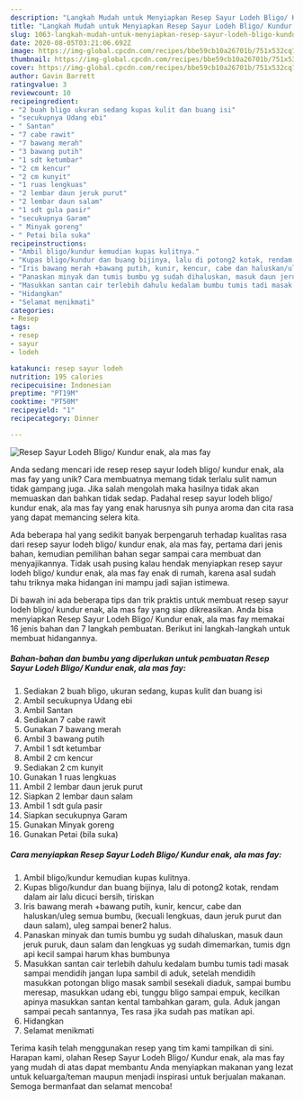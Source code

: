 ```yaml
---
description: "Langkah Mudah untuk Menyiapkan Resep Sayur Lodeh Bligo/ Kundur enak, ala mas fay yang Lezat"
title: "Langkah Mudah untuk Menyiapkan Resep Sayur Lodeh Bligo/ Kundur enak, ala mas fay yang Lezat"
slug: 1063-langkah-mudah-untuk-menyiapkan-resep-sayur-lodeh-bligo-kundur-enak-ala-mas-fay-yang-lezat
date: 2020-08-05T03:21:06.692Z
image: https://img-global.cpcdn.com/recipes/bbe59cb10a26701b/751x532cq70/resep-sayur-lodeh-bligo-kundur-enak-ala-mas-fay-foto-resep-utama.jpg
thumbnail: https://img-global.cpcdn.com/recipes/bbe59cb10a26701b/751x532cq70/resep-sayur-lodeh-bligo-kundur-enak-ala-mas-fay-foto-resep-utama.jpg
cover: https://img-global.cpcdn.com/recipes/bbe59cb10a26701b/751x532cq70/resep-sayur-lodeh-bligo-kundur-enak-ala-mas-fay-foto-resep-utama.jpg
author: Gavin Barrett
ratingvalue: 3
reviewcount: 10
recipeingredient:
- "2 buah bligo ukuran sedang kupas kulit dan buang isi"
- "secukupnya Udang ebi"
- " Santan"
- "7 cabe rawit"
- "7 bawang merah"
- "3 bawang putih"
- "1 sdt ketumbar"
- "2 cm kencur"
- "2 cm kunyit"
- "1 ruas lengkuas"
- "2 lembar daun jeruk purut"
- "2 lembar daun salam"
- "1 sdt gula pasir"
- "secukupnya Garam"
- " Minyak goreng"
- " Petai bila suka"
recipeinstructions:
- "Ambil bligo/kundur kemudian kupas kulitnya."
- "Kupas bligo/kundur dan buang bijinya, lalu di potong2 kotak, rendam dalam air lalu dicuci bersih, tiriskan"
- "Iris bawang merah +bawang putih, kunir, kencur, cabe dan haluskan/uleg semua bumbu, (kecuali lengkuas, daun jeruk purut dan daun salam), uleg sampai bener2 halus."
- "Panaskan minyak dan tumis bumbu yg sudah dihaluskan, masuk daun jeruk puruk, daun salam dan lengkuas yg sudah dimemarkan, tumis dgn api kecil sampai harum khas bumbunya"
- "Masukkan santan cair terlebih dahulu kedalam bumbu tumis tadi masak sampai mendidih jangan lupa sambil di aduk, setelah mendidih masukkan potongan bligo masak sambil sesekali diaduk, sampai bumbu meresap, masukkan udang ebi, tunggu bligo sampai empuk, kecilkan apinya masukkan santan kental tambahkan garam, gula. Aduk jangan sampai pecah santannya, Tes rasa jika sudah pas matikan api."
- "Hidangkan"
- "Selamat menikmati"
categories:
- Resep
tags:
- resep
- sayur
- lodeh

katakunci: resep sayur lodeh 
nutrition: 195 calories
recipecuisine: Indonesian
preptime: "PT19M"
cooktime: "PT50M"
recipeyield: "1"
recipecategory: Dinner

---
```



![Resep Sayur Lodeh Bligo/ Kundur enak, ala mas fay](https://img-global.cpcdn.com/recipes/bbe59cb10a26701b/751x532cq70/resep-sayur-lodeh-bligo-kundur-enak-ala-mas-fay-foto-resep-utama.jpg)

Anda sedang mencari ide resep resep sayur lodeh bligo/ kundur enak, ala mas fay yang unik? Cara membuatnya memang tidak terlalu sulit namun tidak gampang juga. Jika salah mengolah maka hasilnya tidak akan memuaskan dan bahkan tidak sedap. Padahal resep sayur lodeh bligo/ kundur enak, ala mas fay yang enak harusnya sih punya aroma dan cita rasa yang dapat memancing selera kita.



Ada beberapa hal yang sedikit banyak berpengaruh terhadap kualitas rasa dari resep sayur lodeh bligo/ kundur enak, ala mas fay, pertama dari jenis bahan, kemudian pemilihan bahan segar sampai cara membuat dan menyajikannya. Tidak usah pusing kalau hendak menyiapkan resep sayur lodeh bligo/ kundur enak, ala mas fay enak di rumah, karena asal sudah tahu triknya maka hidangan ini mampu jadi sajian istimewa.


Di bawah ini ada beberapa tips dan trik praktis untuk membuat resep sayur lodeh bligo/ kundur enak, ala mas fay yang siap dikreasikan. Anda bisa menyiapkan Resep Sayur Lodeh Bligo/ Kundur enak, ala mas fay memakai 16 jenis bahan dan 7 langkah pembuatan. Berikut ini langkah-langkah untuk membuat hidangannya.

<!--inarticleads1-->

##### Bahan-bahan dan bumbu yang diperlukan untuk pembuatan Resep Sayur Lodeh Bligo/ Kundur enak, ala mas fay:

1. Sediakan 2 buah bligo, ukuran sedang, kupas kulit dan buang isi
1. Ambil secukupnya Udang ebi
1. Ambil  Santan
1. Sediakan 7 cabe rawit
1. Gunakan 7 bawang merah
1. Ambil 3 bawang putih
1. Ambil 1 sdt ketumbar
1. Ambil 2 cm kencur
1. Sediakan 2 cm kunyit
1. Gunakan 1 ruas lengkuas
1. Ambil 2 lembar daun jeruk purut
1. Siapkan 2 lembar daun salam
1. Ambil 1 sdt gula pasir
1. Siapkan secukupnya Garam
1. Gunakan  Minyak goreng
1. Gunakan  Petai (bila suka)




<!--inarticleads2-->

##### Cara menyiapkan Resep Sayur Lodeh Bligo/ Kundur enak, ala mas fay:

1. Ambil bligo/kundur kemudian kupas kulitnya.
1. Kupas bligo/kundur dan buang bijinya, lalu di potong2 kotak, rendam dalam air lalu dicuci bersih, tiriskan
1. Iris bawang merah +bawang putih, kunir, kencur, cabe dan haluskan/uleg semua bumbu, (kecuali lengkuas, daun jeruk purut dan daun salam), uleg sampai bener2 halus.
1. Panaskan minyak dan tumis bumbu yg sudah dihaluskan, masuk daun jeruk puruk, daun salam dan lengkuas yg sudah dimemarkan, tumis dgn api kecil sampai harum khas bumbunya
1. Masukkan santan cair terlebih dahulu kedalam bumbu tumis tadi masak sampai mendidih jangan lupa sambil di aduk, setelah mendidih masukkan potongan bligo masak sambil sesekali diaduk, sampai bumbu meresap, masukkan udang ebi, tunggu bligo sampai empuk, kecilkan apinya masukkan santan kental tambahkan garam, gula. Aduk jangan sampai pecah santannya, Tes rasa jika sudah pas matikan api.
1. Hidangkan
1. Selamat menikmati




Terima kasih telah menggunakan resep yang tim kami tampilkan di sini. Harapan kami, olahan Resep Sayur Lodeh Bligo/ Kundur enak, ala mas fay yang mudah di atas dapat membantu Anda menyiapkan makanan yang lezat untuk keluarga/teman maupun menjadi inspirasi untuk berjualan makanan. Semoga bermanfaat dan selamat mencoba!
